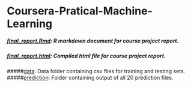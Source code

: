 # Coursera-Pratical-Machine-Learning
##### [final_report.Rmd](https://github.com/Jiahua-Jiang/Coursera-Pratical-Machine-Learning/blob/master/final_report.Rmd): R markdown document for course project report.
##### [final_report.html](https://github.com/Jiahua-Jiang/Coursera-Pratical-Machine-Learning/blob/master/final_report.html): Compiled html file for course project report.
#####[data](https://github.com/Jiahua-Jiang/Coursera-Pratical-Machine-Learning/tree/master/data): Data folder containing csv files for training and testing sets.
#####[prediction](https://github.com/Jiahua-Jiang/Coursera-Pratical-Machine-Learning/tree/master/Prediction): Folder containing output of all 20 prediction files.

